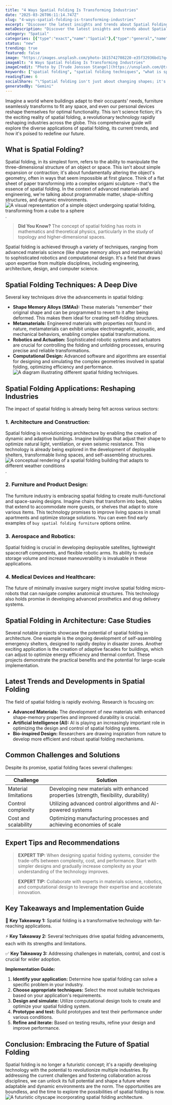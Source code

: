 ```yaml
---
title: "4 Ways Spatial Folding Is Transforming Industries"
date: "2025-03-26T06:11:14.747Z"
slug: "4-ways-spatial-folding-is-transforming-industries"
excerpt: "Discover the latest insights and trends about Spatial Folding. This comprehensive guide covers everything you need to know about Spatial Folding in 2025."
metaDescription: "Discover the latest insights and trends about Spatial Folding. This comprehensive guide covers everything you need to know about Spatial Folding in 2025."
category: "Spatial"
categories: [{"type":"exact","name":"Spatial"},{"type":"general","name":"Engineering"},{"type":"medium","name":"Robotics"},{"type":"specific","name":"Mechanism Design"},{"type":"niche","name":"Kinematic Synthesis"}]
status: "new"
trending: true
featured: false
image: "https://images.unsplash.com/photo-1615742708220-e35f32936bd1?q=85&w=1200&fit=max&fm=webp&auto=compress"
imageAlt: "4 Ways Spatial Folding Is Transforming Industries"
imageCredit: "Photo by [Trude Jonsson Stangel](https://unsplash.com/@trude_jonsson_stangel) on Unsplash"
keywords: ["spatial folding", "spatial folding techniques", "what is spatial folding", "spatial folding applications", "spatial folding in architecture", "spatial folding design", "buy spatial folding furniture", "spatial folding software", "spatial folding examples", "best spatial folding materials"]
readingTime: 6
socialShare: "\"Spatial folding isn't just about changing shapes; it's about redefining how we interact with our environment – from adaptive buildings to transformative furniture, the possibilities are limitless.\""
generatedBy: "Gemini"
---
```




Imagine a world where buildings adapt to their occupants' needs, furniture seamlessly transforms to fit any space, and even our personal devices reshape themselves for optimal functionality.  This isn't science fiction; it's the exciting reality of spatial folding, a revolutionary technology rapidly reshaping industries across the globe.  This comprehensive guide will explore the diverse applications of spatial folding, its current trends, and how it's poised to redefine our future.

## What is Spatial Folding?

Spatial folding, in its simplest form, refers to the ability to manipulate the three-dimensional structure of an object or space. This isn't about simple expansion or contraction; it's about fundamentally altering the object's geometry, often in ways that seem impossible at first glance. Think of a flat sheet of paper transforming into a complex origami sculpture – that's the essence of spatial folding.  In the context of advanced materials and engineering, we're talking about programmable matter, shape-shifting structures, and dynamic environments. ![A visual representation of a simple object undergoing spatial folding, transforming from a cube to a sphere](https://images.unsplash.com/photo-1597566833495-e4ad471783ec?q=85&w=1200&fit=max&fm=webp&auto=compress).

> **Did You Know?** The concept of spatial folding has roots in mathematics and theoretical physics, particularly in the study of topology and higher-dimensional spaces.

Spatial folding is achieved through a variety of techniques, ranging from advanced materials science (like shape memory alloys and metamaterials) to sophisticated robotics and computational design.  It's a field that draws upon expertise from multiple disciplines, including engineering, architecture, design, and computer science.

## Spatial Folding Techniques: A Deep Dive

Several key techniques drive the advancements in spatial folding:

* **Shape Memory Alloys (SMAs):** These materials "remember" their original shape and can be programmed to revert to it after being deformed.  This makes them ideal for creating self-folding structures.
* **Metamaterials:**  Engineered materials with properties not found in nature, metamaterials can exhibit unique electromagnetic, acoustic, and mechanical behaviors, enabling complex spatial transformations.
* **Robotics and Actuation:**  Sophisticated robotic systems and actuators are crucial for controlling the folding and unfolding processes, ensuring precise and reliable transformations.
* **Computational Design:**  Advanced software and algorithms are essential for designing and simulating the complex geometries involved in spatial folding, optimizing efficiency and performance. ![A diagram illustrating different spatial folding techniques](https://images.unsplash.com/photo-1666608603820-61bf585cf70a?q=85&w=1200&fit=max&fm=webp&auto=compress).

## Spatial Folding Applications: Reshaping Industries

The impact of spatial folding is already being felt across various sectors:

### 1. Architecture and Construction:

Spatial folding is revolutionizing architecture by enabling the creation of dynamic and adaptive buildings. Imagine buildings that adjust their shape to optimize natural light, ventilation, or even seismic resistance.  This technology is already being explored in the development of deployable shelters, transformable living spaces, and self-assembling structures.  ![A conceptual rendering of a spatial folding building that adapts to different weather conditions](https://images.unsplash.com/photo-1515100122522-6efd24d7d218?q=85&w=1200&fit=max&fm=webp&auto=compress).

### 2. Furniture and Product Design:

The furniture industry is embracing spatial folding to create multi-functional and space-saving designs.  Imagine chairs that transform into beds, tables that extend to accommodate more guests, or shelves that adapt to store various items.  This technology promises to improve living spaces in small apartments and optimize storage solutions.  You can even find early examples of `buy spatial folding furniture` options online.

### 3. Aerospace and Robotics:

Spatial folding is crucial in developing deployable satellites, lightweight spacecraft components, and flexible robotic arms.  Its ability to reduce storage volume and increase maneuverability is invaluable in these applications.

### 4. Medical Devices and Healthcare:

The future of minimally invasive surgery might involve spatial folding micro-robots that can navigate complex anatomical structures.  This technology also holds promise in developing advanced prosthetics and drug delivery systems.

## Spatial Folding in Architecture: Case Studies

Several notable projects showcase the potential of spatial folding in architecture.  One example is the ongoing development of self-assembling emergency shelters, designed to rapidly deploy in disaster zones.  Another exciting application is the creation of adaptive facades for buildings, which can adjust to optimize energy efficiency and thermal comfort.  These projects demonstrate the practical benefits and the potential for large-scale implementation.

## Latest Trends and Developments in Spatial Folding

The field of spatial folding is rapidly evolving.  Research is focusing on:

* **Advanced Materials:**  The development of new materials with enhanced shape-memory properties and improved durability is crucial.
* **Artificial Intelligence (AI):**  AI is playing an increasingly important role in optimizing the design and control of spatial folding systems.
* **Bio-inspired Design:**  Researchers are drawing inspiration from nature to develop more efficient and robust spatial folding mechanisms.

## Common Challenges and Solutions

Despite its promise, spatial folding faces several challenges:

| Challenge                     | Solution                                                                     |
|------------------------------|-----------------------------------------------------------------------------|
| Material limitations          | Developing new materials with enhanced properties (strength, flexibility, durability) |
| Control complexity            | Utilizing advanced control algorithms and AI-powered systems                     |
| Cost and scalability          | Optimizing manufacturing processes and achieving economies of scale              |

## Expert Tips and Recommendations

> **EXPERT TIP:**  When designing spatial folding systems, consider the trade-offs between complexity, cost, and performance.  Start with simpler designs and gradually increase complexity as your understanding of the technology improves.

> **EXPERT TIP:**  Collaborate with experts in materials science, robotics, and computational design to leverage their expertise and accelerate innovation.

## Key Takeaways and Implementation Guide

🔑 **Key Takeaway 1:** Spatial folding is a transformative technology with far-reaching applications.

⚡ **Key Takeaway 2:**  Several techniques drive spatial folding advancements, each with its strengths and limitations.

✅ **Key Takeaway 3:** Addressing challenges in materials, control, and cost is crucial for wider adoption.

**Implementation Guide:**

1. **Identify your application:** Determine how spatial folding can solve a specific problem in your industry.
2. **Choose appropriate techniques:** Select the most suitable techniques based on your application's requirements.
3. **Design and simulate:** Utilize computational design tools to create and optimize your spatial folding system.
4. **Prototype and test:** Build prototypes and test their performance under various conditions.
5. **Refine and iterate:** Based on testing results, refine your design and improve performance.

## Conclusion: Embracing the Future of Spatial Folding

Spatial folding is no longer a futuristic concept; it's a rapidly developing technology with the potential to revolutionize multiple industries. By addressing the current challenges and fostering collaboration across disciplines, we can unlock its full potential and shape a future where adaptable and dynamic environments are the norm.  The opportunities are boundless, and the time to explore the possibilities of spatial folding is now.  ![A futuristic cityscape incorporating spatial folding architecture](https://images.unsplash.com/photo-1615742708220-e35f32936bd1?q=85&w=1200&fit=max&fm=webp&auto=compress).

